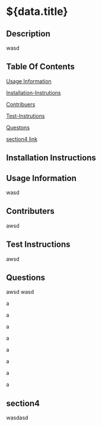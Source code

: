 # ${data.title}

## Description
wasd

## Table Of Contents
[Usage Information](#Usage-Information)

[Installation-Instrutions](#Installation-Instructions)

[Contribuers](#Contributers)

[Test-Instrutions](#Test-Instructions)

[Questons](#Questions)

[section4 link](#section4)

## Installation Instructions

## Usage Information
wasd

## Contributers
awsd

## Test Instructions
awsd

## Questions
awsd
wasd


a




a





a




a




a




a



a


a

## section4
wasdasd
